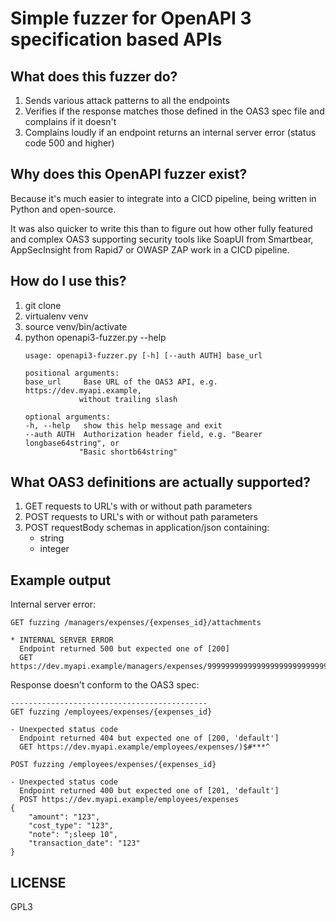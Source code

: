 # Simple fuzzer for OpenAPI 3 specification based APIs

## What does this fuzzer do?

1. Sends various attack patterns to all the endpoints
2. Verifies if the response matches those defined in the OAS3 spec file and complains if it doesn't
3. Complains loudly if an endpoint returns an internal server error (status code 500 and higher)

## Why does this OpenAPI fuzzer exist?

Because it's much easier to integrate into a CICD pipeline, being written in Python and open-source.

It was also quicker to write this than to figure out how other fully featured and complex OAS3 supporting security tools like SoapUI from Smartbear, AppSecInsight from Rapid7 or OWASP ZAP work in a CICD pipeline. 

## How do I use this?

1. git clone
2. virtualenv venv
3. source venv/bin/activate
3. python openapi3-fuzzer.py --help
    ````
    usage: openapi3-fuzzer.py [-h] [--auth AUTH] base_url

    positional arguments:
    base_url     Base URL of the OAS3 API, e.g. https://dev.myapi.example,
                without trailing slash

    optional arguments:
    -h, --help   show this help message and exit
    --auth AUTH  Authorization header field, e.g. "Bearer longbase64string", or
                "Basic shortb64string"
    ````

## What OAS3 definitions are actually supported?

1. GET requests to URL's with or without path parameters
1. POST requests to URL's with or without path parameters
2. POST requestBody schemas in application/json containing:
    * string
    * integer

## Example output

Internal server error:

````
GET fuzzing /managers/expenses/{expenses_id}/attachments

* INTERNAL SERVER ERROR
  Endpoint returned 500 but expected one of [200]
  GET https://dev.myapi.example/managers/expenses/99999999999999999999999999999999999999999999999999999999999999999999999999999999999999999999999999999999999999999/attachments
````

Response doesn't conform to the OAS3 spec:

````
--------------------------------------------
GET fuzzing /employees/expenses/{expenses_id}

- Unexpected status code
  Endpoint returned 404 but expected one of [200, 'default']
  GET https://dev.myapi.example/employees/expenses/)$#***^
````

````
POST fuzzing /employees/expenses/{expenses_id}

- Unexpected status code
  Endpoint returned 400 but expected one of [201, 'default']
  POST https://dev.myapi.example/employees/expenses
{
    "amount": "123",
    "cost_type": "123",
    "note": ";sleep 10",
    "transaction_date": "123"
}
````

## LICENSE

GPL3